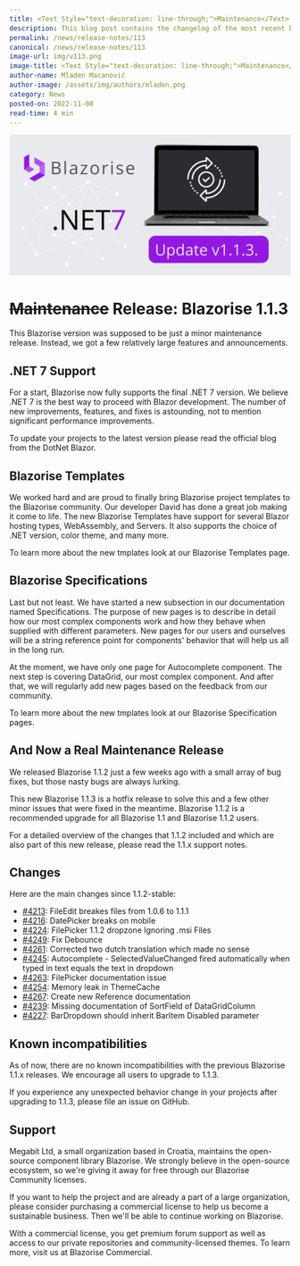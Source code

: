 ```yaml
---
title: <Text Style="text-decoration: line-through;">Maintenance</Text> Release: Blazorise 1.1.3
description: This blog post contains the changelog of the most recent bug fixes included in the Blazorise v1.1.3 release.
permalink: /news/release-notes/113
canonical: /news/release-notes/113
image-url: img/v113.png
image-title: <Text Style="text-decoration: line-through;">Maintenance</Text> Release: Blazorise 1.1.3
author-name: Mladen Macanović
author-image: /assets/img/authors/mladen.png
category: News
posted-on: 2022-11-08
read-time: 4 min
---
```


![<Text Style="text-decoration: line-through;">Maintenance</Text> Release: Blazorise 1.1.3](img/v113.png)

# <Text Style="text-decoration: line-through;">Maintenance</Text> Release: Blazorise 1.1.3

This Blazorise version was supposed to be just a minor maintenance release. Instead, we got a few relatively large features and announcements.

## .NET 7 Support

For a start, Blazorise now fully supports the final .NET 7 version. We believe .NET 7 is the best way to proceed with Blazor development. The number of new improvements, features, and fixes is astounding, not to mention significant performance improvements.

To update your projects to the latest version please read the official blog from the DotNet Blazor.

## Blazorise Templates

We worked hard and are proud to finally bring Blazorise project templates to the Blazorise community. Our developer David has done a great job making it come to life. The new Blazorise Templates have support for several Blazor hosting types, WebAssembly, and Servers. It also supports the choice of .NET version, color theme, and many more.

To learn more about the new tmplates look at our Blazorise Templates page.

## Blazorise Specifications

Last but not least. We have started a new subsection in our documentation named Specifications. The purpose of new pages is to describe in detail how our most complex components work and how they behave when supplied with different parameters. New pages for our users and ourselves will be a string reference point for components' behavior that will help us all in the long run.

At the moment, we have only one page for Autocomplete component. The next step is covering DataGrid, our most complex component. And after that, we will regularly add new pages based on the feedback from our community.

To learn more about the new tmplates look at our Blazorise Specification pages.

## And Now a Real Maintenance Release

We released Blazorise 1.1.2 just a few weeks ago with a small array of bug fixes, but those nasty bugs are always lurking.

This new Blazorise 1.1.3 is a hotfix release to solve this and a few other minor issues that were fixed in the meantime. Blazorise 1.1.2 is a recommended upgrade for all Blazorise 1.1 and Blazorise 1.1.2 users.

For a detailed overview of the changes that 1.1.2 included and which are also part of this new release, please read the 1.1.x support notes.

## Changes

Here are the main changes since 1.1.2-stable:

- [#4213](https://github.com/Megabit/Blazorise/issues/4213): FileEdit breakes files from 1.0.6 to 1.1.1
- [#4216](https://github.com/Megabit/Blazorise/issues/4216): DatePicker breaks on mobile
- [#4224](https://github.com/Megabit/Blazorise/issues/4224): FilePicker 1.1.2 dropzone Ignoring .msi Files
- [#4249](https://github.com/Megabit/Blazorise/pull/4249): Fix Debounce
- [#4261](https://github.com/Megabit/Blazorise/pull/4261): Corrected two dutch translation which made no sense
- [#4245](https://github.com/Megabit/Blazorise/issues/4245): Autocomplete - SelectedValueChanged fired automatically when typed in text equals the text in dropdown
- [#4263](https://github.com/Megabit/Blazorise/issues/4263): FilePicker documentation issue
- [#4254](https://github.com/Megabit/Blazorise/issues/4254): Memory leak in ThemeCache
- [#4267](https://github.com/Megabit/Blazorise/issues/4267): Create new Reference documentation
- [#4239](https://github.com/Megabit/Blazorise/issues/4239): Missing documentation of SortField of DataGridColumn
- [#4227](https://github.com/Megabit/Blazorise/issues/4227): BarDropdown should inherit BarItem Disabled parameter

## Known incompatibilities

As of now, there are no known incompatibilities with the previous Blazorise 1.1.x releases. We encourage all users to upgrade to 1.1.3.

If you experience any unexpected behavior change in your projects after upgrading to 1.1.3, please file an issue on GitHub.

## Support

Megabit Ltd, a small organization based in Croatia, maintains the open-source component library Blazorise. We strongly believe in the open-source ecosystem, so we're giving it away for free through our Blazorise Community licenses.

If you want to help the project and are already a part of a large organization, please consider purchasing a commercial license to help us become a sustainable business. Then we'll be able to continue working on Blazorise.

With a commercial license, you get premium forum support as well as access to our private repositories and community-licensed themes. To learn more, visit us at Blazorise Commercial.
